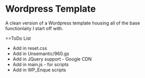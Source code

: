 Wordpress Template
==================

A clean version of a Wordpress template housing all of the base functionlaity I start off with.

==ToDo List
- Add in reset.css
- Add in Unsemantic/960.gs 
- Add in JQuery support - Google CDN
- Add in main.js - for scripts
- Add in WP_Enque scripts